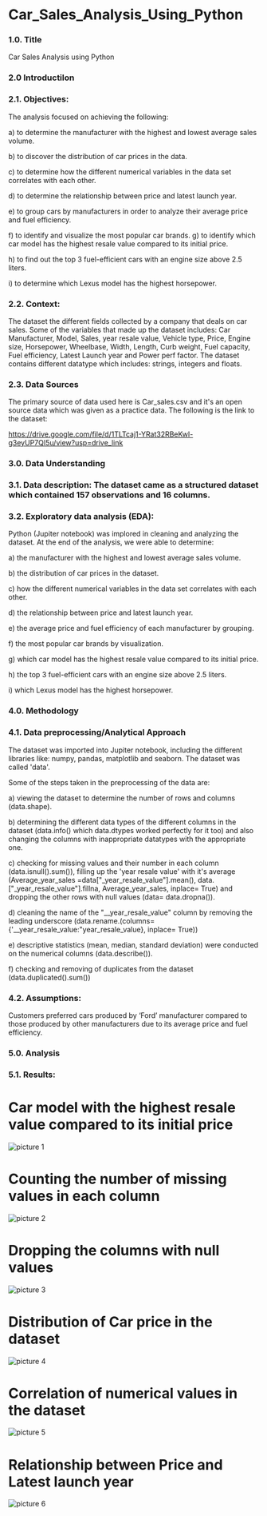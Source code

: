 # Car_Sales_Analysis_Using_Python

### 1.0. Title
Car Sales Analysis using Python

### 2.0 Introductilon
### 2.1. Objectives: 

The analysis focused on achieving the following:

a) to determine the manufacturer with the highest and lowest average sales volume.

b) to discover the distribution of car prices in the data.

c) to determine how the different numerical variables in the data set correlates with each other.

d) to determine the relationship between price and latest launch year.

e) to group cars by manufacturers in order to analyze their average price and fuel efficiency.

f) to identify and visualize the most popular car brands. g) to identify which car model has the highest resale value compared to its initial price.

h) to find out the top 3 fuel-efficient cars with an engine size above 2.5 liters.

i) to determine which Lexus model has the highest horsepower.

### 2.2. Context:

The dataset the different fields collected by a company that deals on car sales.  Some of the variables that made up the dataset includes: Car Manufacturer, Model, Sales, year resale value, Vehicle type, Price, Engine size, Horsepower, Wheelbase, Width, Length, Curb weight, Fuel capacity, Fuel efficiency, Latest Launch year and Power perf factor. The dataset contains different datatype which includes: strings, integers and floats.

### 2.3. Data Sources

The primary source of data used here is Car_sales.csv and it's an open source data which was given as a practice data. The following is the link to the dataset: 

https://drive.google.com/file/d/1TLTcaj1-YRat32RBeKwl-g3eyUP7QI5u/view?usp=drive_link

### 3.0. Data Understanding

### 3.1. Data description: The dataset came as a structured dataset which contained 157 observations and 16 columns. 

### 3.2. Exploratory data analysis (EDA): 
Python (Jupiter notebook) was implored in cleaning and analyzing the dataset. At the end of the analysis, we were able to determine:

a) the manufacturer with the highest and lowest average sales volume.

b) the distribution of car prices in the dataset.

c) how the different numerical variables in the data set correlates with each other.

d) the relationship between price and latest launch year.

e) the average price and fuel efficiency of each manufacturer by grouping.

f)  the most popular car brands by visualization.

g) which car model has the highest resale value compared to its initial price.

h) the top 3 fuel-efficient cars with an engine size above 2.5 liters.

i) which Lexus model has the highest horsepower.

### 4.0. Methodology
### 4.1. Data preprocessing/Analytical Approach

The dataset was imported into Jupiter notebook, including the different libraries like: numpy, pandas, matplotlib and seaborn. The dataset was called 'data'.

Some of the steps taken in the preprocessing of the data are:

a) viewing the dataset to determine the number of rows and columns (data.shape).

b) determining the different data types of the different columns in the dataset (data.info() which data.dtypes worked perfectly for it too) and also changing the columns with 
inappropriate datatypes with the appropriate one.

c) checking for missing values and their number in each column (data.isnull().sum()), filling up the 'year resale value' with it's average (Average_year_sales =data["_year_resale_value"].mean(), data.["_year_resale_value"].fillna, Average_year_sales, inplace= True) and dropping the other rows with null values (data= data.dropna()).

d) cleaning the name of the "__year_resale_value" column by removing the leading underscore (data.rename.(columns={'__year_resale_value:"year_resale_value}, inplace= True))

e) descriptive statistics (mean, median, standard deviation) were conducted on the numerical columns (data.describe()).

f) checking and removing of duplicates from the dataset (data.duplicated().sum())

### 4.2. Assumptions:
Customers preferred cars produced by ‘Ford’ manufacturer compared to those produced by other manufacturers due to its average price and fuel efficiency.

### 5.0. Analysis
### 5.1. Results:

# Car model with the highest resale value compared to its initial price

![picture 1](https://github.com/user-attachments/assets/ad471307-1f21-4328-84a5-8f89f01185a4)

# Counting the number of missing values in each column 

![picture 2](https://github.com/user-attachments/assets/e8320966-5b8b-46ed-aa90-67d2083086da)

# Dropping the columns with null values

![picture 3](https://github.com/user-attachments/assets/09b088c7-a038-4260-8003-88f1e2c21082)

# Distribution of Car price in the dataset

![picture 4](https://github.com/user-attachments/assets/9209bd83-292b-4ec3-8652-ee0abc0d0ec3)

# Correlation of numerical values in the dataset

![picture 5](https://github.com/user-attachments/assets/33409225-ba9e-4ad0-84ad-1627f109f63f)

# Relationship between Price and Latest launch year

![picture 6](https://github.com/user-attachments/assets/c6fe8082-64c6-4364-8f56-41a45c9897c8)
